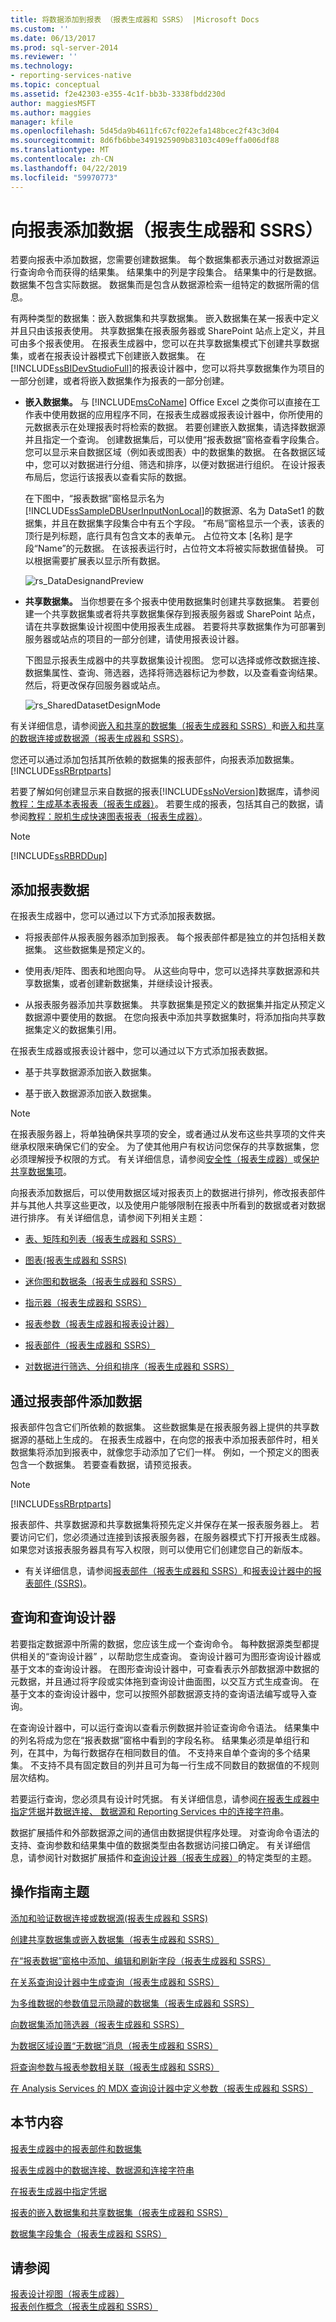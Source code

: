 ```yaml
---
title: 将数据添加到报表 （报表生成器和 SSRS） |Microsoft Docs
ms.custom: ''
ms.date: 06/13/2017
ms.prod: sql-server-2014
ms.reviewer: ''
ms.technology:
- reporting-services-native
ms.topic: conceptual
ms.assetid: f2e42303-e355-4c1f-bb3b-3338fbdd230d
author: maggiesMSFT
ms.author: maggies
manager: kfile
ms.openlocfilehash: 5d45da9b4611fc67cf022efa148bcec2f43c3d04
ms.sourcegitcommit: 8d6fb6bbe3491925909b83103c409effa006df88
ms.translationtype: MT
ms.contentlocale: zh-CN
ms.lasthandoff: 04/22/2019
ms.locfileid: "59970773"
---
```

# <a name="add-data-to-a-report-report-builder-and-ssrs"></a>向报表添加数据（报表生成器和 SSRS）
  若要向报表中添加数据，您需要创建数据集。 每个数据集都表示通过对数据源运行查询命令而获得的结果集。 结果集中的列是字段集合。 结果集中的行是数据。 数据集不包含实际数据。 数据集而是包含从数据源检索一组特定的数据所需的信息。  
  
 有两种类型的数据集：嵌入数据集和共享数据集。 嵌入数据集在某一报表中定义并且只由该报表使用。 共享数据集在报表服务器或 SharePoint 站点上定义，并且可由多个报表使用。 在报表生成器中，您可以在共享数据集模式下创建共享数据集，或者在报表设计器模式下创建嵌入数据集。 在 [!INCLUDE[ssBIDevStudioFull](../../includes/ssbidevstudiofull-md.md)]的报表设计器中，您可以将共享数据集作为项目的一部分创建，或者将嵌入数据集作为报表的一部分创建。  
  
-   **嵌入数据集。** 与 [!INCLUDE[msCoName](../../includes/msconame-md.md)] Office Excel 之类你可以直接在工作表中使用数据的应用程序不同，在报表生成器或报表设计器中，你所使用的元数据表示在处理报表时将检索的数据。 若要创建嵌入数据集，请选择数据源并且指定一个查询。 创建数据集后，可以使用“报表数据”窗格查看字段集合。 您可以显示来自数据区域（例如表或图表）中的数据集的数据。 在各数据区域中，您可以对数据进行分组、筛选和排序，以便对数据进行组织。 在设计报表布局后，您运行该报表以查看实际的数据。  
  
     在下图中，“报表数据”窗格显示名为 [!INCLUDE[ssSampleDBUserInputNonLocal](../../includes/sssampledbuserinputnonlocal-md.md)]的数据源、名为 DataSet1 的数据集，并且在数据集字段集合中有五个字段。 “布局”窗格显示一个表，该表的顶行是列标题，底行具有包含文本的表单元。 占位符文本 [名称] 是字段“Name”的元数据。 在该报表运行时，占位符文本将被实际数据值替换。 可以根据需要扩展表以显示所有数据。  
  
     ![rs_DataDesignandPreview](../media/rs-datadesignandpreview.gif "rs_DataDesignandPreview")  
  
-   **共享数据集。** 当你想要在多个报表中使用数据集时创建共享数据集。 若要创建一个共享数据集或者将共享数据集保存到报表服务器或 SharePoint 站点，请在共享数据集设计视图中使用报表生成器。 若要将共享数据集作为可部署到服务器或站点的项目的一部分创建，请使用报表设计器。  
  
     下图显示报表生成器中的共享数据集设计视图。 您可以选择或修改数据连接、数据集属性、查询、筛选器，选择将筛选器标记为参数，以及查看查询结果。 然后，将更改保存回服务器或站点。  
  
     ![rs_SharedDatasetDesignMode](../media/rs-shareddatasetdesignmode.gif "rs_SharedDatasetDesignMode")  
  
 有关详细信息，请参阅[嵌入和共享的数据集（报表生成器和 SSRS）](embedded-and-shared-datasets-report-builder-and-ssrs.md)和[嵌入和共享的数据连接或数据源（报表生成器和 SSRS）](../embedded-and-shared-data-connections-or-data-sources-report-builder-and-ssrs.md)。  
  
 您还可以通过添加包括其所依赖的数据集的报表部件，向报表添加数据集。 [!INCLUDE[ssRBrptparts](../../../includes/ssrbrptparts-md.md)]  
  
 若要了解如何创建显示来自数据的报表[!INCLUDE[ssNoVersion](../../includes/ssnoversion-md.md)]数据库，请参阅[教程：生成基本表报表（报表生成器）](../tutorial-creating-a-basic-table-report-report-builder.md)。 若要生成的报表，包括其自己的数据，请参阅[教程：脱机生成快速图表报表（报表生成器）](../report-builder/tutorial-create-a-quick-chart-report-offline-report-builder.md)。  
  
> [!NOTE]  
>  [!INCLUDE[ssRBRDDup](../../includes/ssrbrddup-md.md)]  
  
##  <a name="Methods"></a> 添加报表数据  
 在报表生成器中，您可以通过以下方式添加报表数据。  
  
-   将报表部件从报表服务器添加到报表。 每个报表部件都是独立的并包括相关数据集。 这些数据集是预定义的。  
  
-   使用表/矩阵、图表和地图向导。 从这些向导中，您可以选择共享数据源和共享数据集，或者创建新数据集，并继续设计报表。  
  
-   从报表服务器添加共享数据集。 共享数据集是预定义的数据集并指定从预定义数据源中要使用的数据。 在您向报表中添加共享数据集时，将添加指向共享数据集定义的数据集引用。  
  
 在报表生成器或报表设计器中，您可以通过以下方式添加报表数据。  
  
-   基于共享数据源添加嵌入数据集。  
  
-   基于嵌入数据源添加嵌入数据集。  
  
> [!NOTE]  
>  在报表服务器上，将单独确保共享项的安全，或者通过从发布这些共享项的文件夹继承权限来确保它们的安全。 为了使其他用户有权访问您保存的共享数据集，您必须理解授予权限的方式。 有关详细信息，请参阅[安全性（报表生成器）](../report-builder/security-report-builder.md)或[保护共享数据集项](../security/secure-shared-dataset-items.md)。  
  
 向报表添加数据后，可以使用数据区域对报表页上的数据进行排列，修改报表部件并与其他人共享这些更改，以及使用户能够限制在报表中所看到的数据或者对数据进行排序。 有关详细信息，请参阅下列相关主题：  
  
-   [表、矩阵和列表（报表生成器和 SSRS）](../report-design/create-invoices-and-forms-with-lists-report-builder-and-ssrs.md)  
  
-   [图表&#40;报表生成器和 SSRS&#41;](../report-design/charts-report-builder-and-ssrs.md)  
  
-   [迷你图和数据条（报表生成器和 SSRS）](../report-design/sparklines-and-data-bars-report-builder-and-ssrs.md)  
  
-   [指示器（报表生成器和 SSRS）](../report-design/indicators-report-builder-and-ssrs.md)  
  
-   [报表参数（报表生成器和报表设计器）](../report-design/report-parameters-report-builder-and-report-designer.md)  
  
-   [报表部件（报表生成器和 SSRS）](../report-parts-report-builder-and-ssrs.md)  
  
-   [对数据进行筛选、分组和排序（报表生成器和 SSRS）](../report-design/filter-group-and-sort-data-report-builder-and-ssrs.md)  

##  <a name="QuickStart"></a> 通过报表部件添加数据  
 报表部件包含它们所依赖的数据集。 这些数据集是在报表服务器上提供的共享数据源的基础上生成的。 在报表生成器中，在向您的报表中添加报表部件时，相关数据集将添加到报表中，就像您手动添加了它们一样。 例如，一个预定义的图表包含一个数据集。 若要查看数据，请预览报表。  
  
> [!NOTE]  
>  [!INCLUDE[ssRBrptparts](../../../includes/ssrbrptparts-md.md)]  
  
 报表部件、共享数据源和共享数据集将预先定义并保存在某一报表服务器上。 若要访问它们，您必须通过连接到该报表服务器，在服务器模式下打开报表生成器。 如果您对该报表服务器具有写入权限，则可以使用它们创建您自己的新版本。  
  
-   有关详细信息，请参阅[报表部件（报表生成器和 SSRS）](../report-parts-report-builder-and-ssrs.md)和[报表设计器中的报表部件 (SSRS)](../report-design/report-parts-in-report-designer-ssrs.md)。  

##  <a name="Queries"></a> 查询和查询设计器  
 若要指定数据源中所需的数据，您应该生成一个查询命令。 每种数据源类型都提供相关的“查询设计器”  ，以帮助您生成查询。 查询设计器可为图形查询设计器或基于文本的查询设计器。 在图形查询设计器中，可查看表示外部数据源中数据的元数据，并且通过将字段或实体拖到查询设计曲面图，以交互方式生成查询。 在基于文本的查询设计器中，您可以按照外部数据源支持的查询语法编写或导入查询。  
  
 在查询设计器中，可以运行查询以查看示例数据并验证查询命令语法。 结果集中的列名将成为您在“报表数据”窗格中看到的字段名称。 结果集必须是单组行和列，在其中，为每行数据存在相同数目的值。 不支持来自单个查询的多个结果集。 不支持不具有固定数目的列并且可为每一行生成不同数目的数据值的不规则层次结构。  
  
 若要运行查询，您必须具有设计时凭据。 有关详细信息，请参阅[在报表生成器中指定凭据](../specify-credentials-in-report-builder.md)并[数据连接、 数据源和 Reporting Services 中的连接字符串](../data-connections-data-sources-and-connection-strings-in-reporting-services.md)。  
  
 数据扩展插件和外部数据源之间的通信由数据提供程序处理。 对查询命令语法的支持、查询参数和结果集中值的数据类型由各数据访问接口确定。 有关详细信息，请参阅针对数据扩展插件和[查询设计器（报表生成器）](../query-designers-report-builder.md)的特定类型的主题。  

##  <a name="HowTo"></a> 操作指南主题  
 [添加和验证数据连接或数据源&#40;报表生成器和 SSRS&#41;](add-and-verify-a-data-connection-report-builder-and-ssrs.md)  
  
 [创建共享数据集或嵌入数据集（报表生成器和 SSRS）](create-a-shared-dataset-or-embedded-dataset-report-builder-and-ssrs.md)  
  
 [在“报表数据”窗格中添加、编辑和刷新字段（报表生成器和 SSRS）](add-edit-refresh-fields-in-the-report-data-pane-report-builder-and-ssrs.md)  
  
 [在关系查询设计器中生成查询（报表生成器和 SSRS）](build-a-query-in-the-relational-query-designer-report-builder-and-ssrs.md)  
  
 [为多维数据的参数值显示隐藏的数据集（报表生成器和 SSRS）](show-hidden-datasets-for-parameter-values-multidimensional-data.md)  
  
 [向数据集添加筛选器（报表生成器和 SSRS）](add-a-filter-to-a-dataset-report-builder-and-ssrs.md)  
  
 [为数据区域设置“无数据”消息（报表生成器和 SSRS）](set-a-no-data-message-for-a-data-region-report-builder-and-ssrs.md)  
  
 [将查询参数与报表参数相关联（报表生成器和 SSRS）](associate-a-query-parameter-with-a-report-parameter-report-builder-and-ssrs.md)  
  
 [在 Analysis Services 的 MDX 查询设计器中定义参数（报表生成器和 SSRS）](define-parameters-in-the-mdx-query-designer-for-analysis-services.md)  

##  <a name="Section"></a> 本节内容  
 [报表生成器中的报表部件和数据集](report-parts-and-datasets-in-report-builder.md)  
  
 [报表生成器中的数据连接、数据源和连接字符串](../data-connections-data-sources-and-connection-strings-in-report-builder.md)  
  
 [在报表生成器中指定凭据](../specify-credentials-in-report-builder.md)  
  
 [报表的嵌入数据集和共享数据集（报表生成器和 SSRS）](report-embedded-datasets-and-shared-datasets-report-builder-and-ssrs.md)  
  
 [数据集字段集合（报表生成器和 SSRS）](dataset-fields-collection-report-builder-and-ssrs.md)  

## <a name="see-also"></a>请参阅  
 [报表设计视图（报表生成器）](../report-builder/report-design-view-report-builder.md)   
 [报表创作概念（报表生成器和 SSRS）](../report-design/report-authoring-concepts-report-builder-and-ssrs.md)  
